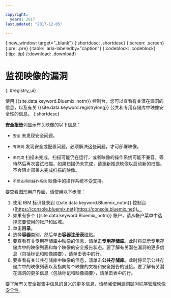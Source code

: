 ```yaml
---

copyright:
  years: 2017
lastupdated: "2017-12-05"

---
```


{:new_window: target="_blank"}
{:shortdesc: .shortdesc}
{:screen: .screen}
{:pre: .pre}
{:table: .aria-labeledby="caption"}
{:codeblock: .codeblock}
{:tip: .tip}
{:download: .download}


# 监视映像的漏洞
{: #registry_ui}

使用 {{site.data.keyword.Bluemix_notm}} 控制台，您可以查看有关潜在漏洞的信息，以及有关 {{site.data.keyword.registrylong}} 公共和专用存储库中映像安全性的信息。
{:shortdesc}

**安全报告**列显示有关映像的以下信息：
-   `安全` 未发现安全问题。
-   `有漏洞` 发现安全或配置问题，必须解决这些问题，才可部署映像。
-   `未完成` 扫描未完成。扫描可能仍在运行，或者映像的操作系统可能不兼容。等待然后再次尝试扫描。如果扫描仍未完成，请重新推送映像以启动新的扫描。不会阻止部署未完成扫描的映像。

-   `不受支持的操作系统` 映像中的操作系统不受支持。
    
要查看图形用户界面，请使用以下步骤：

1.  使用 IBM 标识登录到 {{site.data.keyword.Bluemix_notm}} 控制台 ([https://console.bluemix.net](https://console.bluemix.net))。
2.  如果有多个 {{site.data.keyword.Bluemix_notm}} 帐户，请从帐户菜单中选择您要使用的帐户和区域。
3.  单击**目录**。
4.  选择**容器**类别，然后单击**容器注册表**磁贴。
5.  要查看有关专用存储库中映像的信息，请单击**专用存储库**。此时将显示专用存储库中的映像列表和每个映像的安全报告状态。要了解有关潜在漏洞的更多信息（包括标记和映像摘要），请单击表中的行。
6.  要查看有关公共存储库中映像的信息，请单击**公共存储库**。此时将显示公共存储库中的映像列表以及指向每个映像的文档和安全报告的链接。要了解有关潜在漏洞的更多信息（包括标记和映像摘要），请单击表中的行。

要了解有关安全报告中信息的含义的更多信息，请参阅[使用漏洞顾问程序管理映像安全性](../va/va_index.html)。
